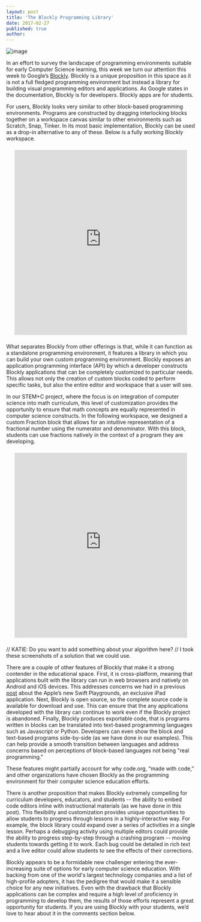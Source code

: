 ```yaml
---
layout: post
title: 'The Blockly Programming Library'
date: 2017-02-27
published: true
author:
---
```

<style>
iframe {border:none;}
.framed-demo {
  display: block;
  width: calc(100% - 44px);
  height: calc((100vw - 304px)*12/16);
  margin-left: auto;
  margin-right: auto;
  margin-top: 22px;
  margin-bottom: 22px;
  max-width: 960px;
  max-height: 540px;
}
.container {max-width: 50rem;}
</style>

![image](https://lh3.googleusercontent.com/-V3U254SXl9-Q0WD61bg8krSWqhYLC9SyKLsMRqVUHz_GGqEzo5mJCJf5dApo9X2-GVaDoncacSQZtBxocPr3Drd_BgT4w=s1376)

In an effort to survey the landscape of programming environments suitable for early Computer Science learning, this week we turn our attention this week to Google’s [Blockly](https://developers.google.com/blockly/).  Blockly is a unique proposition in this space as it is not a full fledged programming environment but instead a library for building visual programming editors and applications.  As Google states in the documentation, Blockly is for developers. Blockly apps are for students.

<!--excerpt-->

For users, Blockly looks very similar to other block-based programming environments.  Programs are constructed by dragging interlocking blocks together on a workspace canvas similar to other environments such as Scratch, Snap, Tinker. In its most basic implementation, Blockly can be used as a drop-in alternative to any of these.  Below is a fully working Blockly workspace.

<iframe src="http://blog.everydaycomputing.org/blockly.html" class="framed-demo" scrolling="no"></iframe>

What separates Blockly from other offerings is that, while it can function as a standalone programming environment, it features a library in which you can build your own custom programming environment.  Blockly exposes an application programming interface (API) by which a developer constructs Blockly applications that can be completely customized to particular needs.  This allows not only the creation of custom blocks coded to perform specific tasks, but also the entire editor and workspace that a user will see.

In our STEM+C project, where the focus is on integration of computer science into math curriculum, this level of customization provides the opportunity to ensure that math concepts are equally represented in computer science constructs.  In the following workspace, we designed a custom Fraction block that allows for an intuitive representation of a fractional number using the numerator and denominator.  With this block, students can use fractions natively in the context of a program they are developing.

<iframe src="http://blog.everydaycomputing.org/blockly-fractions.html" class="framed-demo" scrolling="no"></iframe>

// KATIE: Do you want to add something about your algorithm here?
// I took these screenshots of a solution that we could use.

There are a couple of other features of Blockly that make it a strong contender in the educational space.  First, it is cross-platform, meaning that applications built with the library can run in web browsers and natively on Android and iOS devices. This addresses concerns we had in a previous [post](http://blog.everydaycomputing.org/2016/11/04/welcome-to-the-playground/) about the Apple’s new Swift Playgrounds, an exclusive iPad application. Next, Blockly is open source, so the complete source code is available for download and use. This can ensure that the any applications developed with the library can continue to work even if the Blockly project is abandoned. Finally, Blockly produces exportable code, that is programs written in blocks can be translated into text-based programming languages such as Javascript or Python. Developers can even show the block and text-based programs side-by-side (as we have done in our examples). This can help provide a smooth transition between languages and address concerns based on perceptions of block-based languages not being "real programming."

These features might partially account for why code.org, “made with code,” and other organizations have chosen Blockly as the programming environment for their computer science education efforts.

There is another proposition that makes Blockly extremely compelling for curriculum developers, educators, and students --  the ability to embed code editors inline with instructional materials (as we have done in this post). This flexibility and customization provides unique opportunities to allow students to progress through lessons in a highly-interactive way.  For example, the block library could expand over a series of activities in a single lesson.  Perhaps a debugging activity using multiple editors could provide the ability to progress step-by-step through a crashing program -- moving students towards getting it to work. Each bug could be detailed in rich text and a live editor could allow students to see the effects of their corrections.

Blockly appears to be a formidable new challenger entering the ever-increasing suite of options for early computer science education. With backing from one of the world's largest technology companies and a list of high-profile adopters, it has the pedigree that would make it a sensible choice for any new initiatives. Even with the drawback that Blockly applications can be complex and require a high level of proficiency in programming to develop them, the results of those efforts represent a great opportunity for students. If you are using Blockly with your students, we’d love to hear about it in the comments section below.
